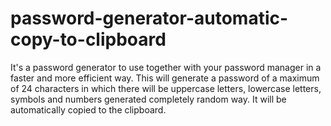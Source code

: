 # password-generator-automatic-copy-to-clipboard
It's a password generator to use together with your password manager in a faster and more efficient way. This will generate a password of a maximum of 24 characters in which there will be uppercase letters, lowercase letters, symbols and numbers generated completely random way. It will be automatically copied to the clipboard.
